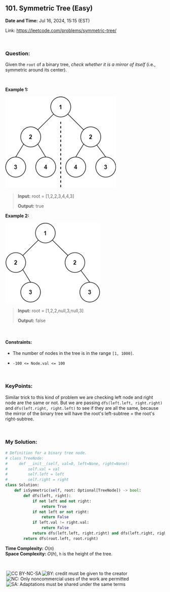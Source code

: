 ## 101. Symmetric Tree (Easy)
**Date and Time:** Jul 16, 2024, 15:15 (EST)

Link: https://leetcode.com/problems/symmetric-tree/

<br>

### Question:
Given the `root` of a binary tree, _check whether it is a mirror of itself_ (i.e., symmetric around its center).

<br>

**Example 1:**

<img src="../images/101_1.jpg" width=350>

> **Input:** root = [1,2,2,3,4,4,3]
> 
> **Output:** true

**Example 2:**

<img src="../images/101_2.jpg" width=300>

> **Input:** root = [1,2,2,null,3,null,3]
> 
> **Output:** false

<br>

#### Constraints:
* The number of nodes in the tree is in the range `[1, 1000]`.

* `-100 <= Node.val <= 100`

<br>

### KeyPoints: 
Similar trick to this kind of problem we are checking left node and right node are the same or not. But we are passing `dfs(left.left, right.right)` and `dfs(left.right, right.left)` to see if they are all the same, because the mirror of the binary tree will have the root's left-subtree = the root's right-subtree.

<br>

### My Solution:
```python
# Definition for a binary tree node.
# class TreeNode:
#     def __init__(self, val=0, left=None, right=None):
#         self.val = val
#         self.left = left
#         self.right = right
class Solution:
    def isSymmetric(self, root: Optional[TreeNode]) -> bool:
        def dfs(left, right):
            if not left and not right:
                return True
            if not left or not right:
                return False
            if left.val != right.val:
                return False
            return dfs(left.left, right.right) and dfs(left.right, right.left)
        return dfs(root.left, root.right)
```
**Time Complexity:** $O(n)$ <br>
**Space Complexity:** $O(h)$, `h` is the height of the tree.

<br>

<img style="height:22px!important;margin-left:3px;vertical-align:text-bottom;" src="https://mirrors.creativecommons.org/presskit/icons/cc.svg?ref=chooser-v1" alt="CC BY-NC-SA" title="CC BY-NC-SA"><img style="height:22px!important;margin-left:3px;vertical-align:text-bottom;" src="https://mirrors.creativecommons.org/presskit/icons/by.svg?ref=chooser-v1" alt="BY: credit must be given to the creator" title="BY: credit must be given to the creator"><img style="height:22px!important;margin-left:3px;vertical-align:text-bottom;" src="https://mirrors.creativecommons.org/presskit/icons/nc.svg?ref=chooser-v1" alt="NC: Only noncommercial uses of the work are permitted" title="NC: Only noncommercial uses of the work are permitted"><img style="height:22px!important;margin-left:3px;vertical-align:text-bottom;" src="https://mirrors.creativecommons.org/presskit/icons/sa.svg?ref=chooser-v1" alt="SA: Adaptations must be shared under the same terms" title="SA: Adaptations must be shared under the same terms">